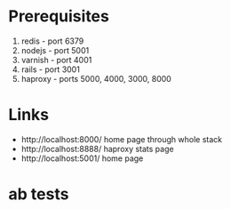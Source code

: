 Prerequisites
=============

  1. redis - port 6379
  1. nodejs - port 5001
  1. varnish - port 4001 
  1. rails - port 3001
  1. haproxy - ports 5000, 4000, 3000, 8000


Links
=====

  * http://localhost:8000/  home page through whole stack
  * http://localhost:8888/  haproxy stats page
  * http://localhost:5001/  home page

ab tests
========
